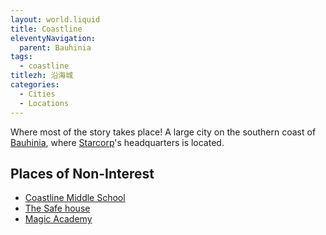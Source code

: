 ```yaml
---
layout: world.liquid
title: Coastline
eleventyNavigation:
  parent: Bauhinia
tags:
  - coastline
titlezh: 沿海城
categories:
  - Cities
  - Locations
---
```


Where most of the story takes place! A large city on the southern coast of [Bauhinia](/world/bauhinia/), where [Starcorp](../starcorp/)'s headquarters is located.

## Places of Non-Interest

- [Coastline Middle School](/world/bauhinia/cms/)
- [The Safe house](/world/bauhinia/safe-house/)
- [Magic Academy](/world/bauhinia/magic-academy/)
